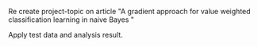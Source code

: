 Re create project-topic on article "A gradient approach for value weighted classification learning in naive Bayes "

Apply test data and analysis result.
